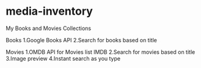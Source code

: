 # media-inventory
My Books and Movies Collections

Books
1.Google Books API
2.Search for books based on title

Movies
1.OMDB API for Movies list IMDB 
2.Search for movies based on title
3.Image preview
4.Instant search as you type
